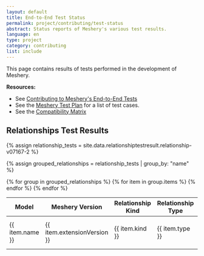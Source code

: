 ```yaml
---
layout: default
title: End-to-End Test Status
permalink: project/contributing/test-status
abstract: Status reports of Meshery's various test results.
language: en
type: project
category: contributing
list: include
---
```


This page contains results of tests performed in the development of Meshery.

**Resources:**

- See [Contributing to Meshery's End-to-End Tests](/project/contributing/contributing-ui-tests)
- See the [Meshery Test Plan](https://docs.google.com/spreadsheets/d/13Ir4gfaKoAX9r8qYjAFFl_U9ntke4X5ndREY1T7bnVs/edit?gid=0#gid=0) for a list of test cases.
- See the [Compatibility Matrix](/installation/compatibility-matrix)

## Relationships Test Results

{% assign relationship_tests = site.data.relationshiptestresult.relationship-v07167-2 %}

{% assign grouped_relationships = relationship_tests | group_by: "name" %}

<table class="table">
    <thead>
        <tr>
            <th>Model</th>
            <th>Meshery Version</th>
            <th>Relationship Kind</th>
            <th>Relationship Type</th>
            <th>Relationship SubType</th>
            <th>Test Result</th>
        </tr>
    </thead>
    <tbody>
        {% for group in grouped_relationships %}
        {% for item in group.items %}
        <tr>
            <td>{{ item.name }}</td>
            <td>{{ item.extensionVersion }}</td>
            <td>{{ item.kind }}</td>
            <td>{{ item.type }}</td>
            <td>{{ item.subType }}</td>
            <td>
                {% if item.testResultPassed %}
                    <img src="/assets/img/passing.svg" />
                {% else %}
                    <img src="/assets/img/failing.svg" />
                {% endif %}
            </td>
        </tr>
        {% endfor %}
        {% endfor %}
    </tbody>
</table>

